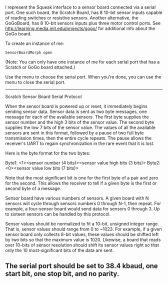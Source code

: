 I represent the Squeak interface to a sensor board connected via a serial port. One such board, the Scratch Board, has 8 10-bit sensor inputs capable of reading switches or resistive sensors. Another alternative, the GoGoBoard, has 8 10-bit sensors inputs plus three motor control ports. See http://learning.media.mit.edu/projects/gogo/ for additional info about the GoGo board.

To create an instance of me:

	SensorBoardMorph open

(Note: You can only have one instance of me for each serial port that has a Scratch or GoGo board attached.)

Use the menu to choose the serial port. When you're done, you can use the menu to close the serial port.


------------------------------------------------------
Scratch Sensor Board Serial Protocol

When the sensor board is powered up or reset, it immediately begins sending
sensor data. Sensor data is sent as two byte messages, one message for each
of the available sensors. The first byte supplies the sensor number and the
high 3 bits of the sensor value. The second byte supplies the low 7 bits
of the sensor value. The values of all the available sensors are sent in
this format, followed by a pause of two full byte transmission times, then
the entire cycle repeats. The pause allows the receiver's UART to regain
synchronization in the rare event that it is lost.

Here is the byte format for the two bytes:

  Byte1: <1><sensor number (4 bits)><sensor value high bits (3 bits)>
  Byte2: <0><sensor value low bits (7 bits)>

Note that the most significant bit is one for the first byte of a pair
and zero for the second. This allows the receiver to tell if a given
byte is the first or second byte of a message.

Sensor board have various numbers of sensors. A given board with N sensors
will cycle through sensors numbers 0 through N-1, then repeat. For example,
a four-sensor board would send data for sensors 0 through 3. Up to sixteen
sensors can be handled by this protocol.

Sensor values should be normalized to fit a 10-bit, unsigned integer range.
That is, sensor values should range from 0 to ~1023. For example, if a given
sensor board only collects 8-bit values, these values should be shifted left
by two bits so that the maximum value is 1020. Likewise, a board that reads
over 10-bits of sensor resolution should shift its sensor values right so
that only the 10 most-significant bits of the data are sent.

The serial port should be set to 38.4 kbaud, one start bit, one stop bit,
and no parity.
------------------------------------------------------

